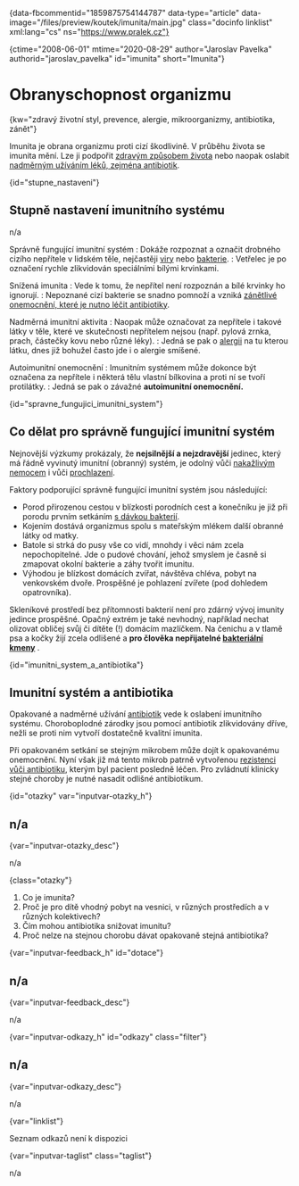 
{data-fbcommentid="1859875754144787" data-type="article" data-image="/files/preview/koutek/imunita/main.jpg" class="docinfo linklist" xml:lang="cs" ns="https://www.pralek.cz"}

{ctime="2008-06-01" mtime="2020-08-29" author="Jaroslav Pavelka" authorid="jaroslav_pavelka" id="imunita" short="Imunita"}

# Obranyschopnost organizmu

<!-- generated attribute kw by user_updatekw.sh on 2020-09-19, do not edit -->

{kw="zdravý životní styl, prevence, alergie, mikroorganizmy, antibiotika, zánět"}

Imunita je obrana organizmu proti cizí škodlivině. V průběhu života se imunita mění. Lze ji podpořit [zdravým způsobem života][1] nebo naopak oslabit [nadměrným užíváním léků, zejména antibiotik][2].

{id="stupne_nastaveni"}

## Stupně nastavení imunitního systému

n/a

Správně fungující imunitní systém
:   Dokáže rozpoznat a označit drobného cizího nepřítele v lidském těle, nejčastěji [viry][3] nebo [bakterie][4].
:   Vetřelec je po označení rychle zlikvidován speciálními bílými krvinkami.

Snížená imunita
:   Vede k tomu, že nepřítel není rozpoznán a bílé krvinky ho ignorují.
:   Nepoznané cizí bakterie se snadno pomnoží a vzniká [zánětlivé onemocnění, které je nutno léčit antibiotiky][5].

Nadměrná imunitní aktivita
:   Naopak může označovat za nepřítele i takové látky v těle, které ve skutečnosti nepřítelem nejsou (např. pylová zrnka, prach, částečky kovu nebo různé léky).
:   Jedná se pak o [alergii][6] na tu kterou látku, dnes již bohužel často jde i o alergie smíšené.

Autoimunitní onemocnění
:   Imunitním systémem může dokonce být označena za nepřítele i některá tělu vlastní bílkovina a proti ní se tvoří protilátky.
:   Jedná se pak o závažné **autoimunitní onemocnění.**

{id="spravne\_fungujici\_imunitni_system"}

## Co dělat pro správně fungující imunitní systém

Nejnovější výzkumy prokázaly, že **nejsilnější a nejzdravější** jedinec, který má řádně vyvinutý imunitní (obranný) systém, je odolný vůči [nakažlivým nemocem][4] i vůči [prochlazení][7].

Faktory podporující správně fungující imunitní systém jsou následující:

  * Porod přirozenou cestou v blízkosti porodních cest a konečníku je již při porodu prvním setkáním [s dávkou bakterií][4].
  * Kojením dostává organizmus spolu s mateřským mlékem další obranné látky od matky.
  * Batole si strká do pusy vše co vidí, mnohdy i věci nám zcela nepochopitelné. Jde o pudové chování, jehož smyslem je časně si zmapovat okolní bakterie a záhy tvořit imunitu.
  * Výhodou je blízkost domácích zvířat, návštěva chléva, pobyt na venkovském dvoře. Prospěšné je pohlazení zvířete (pod dohledem opatrovníka).

Skleníkové prostředí bez přítomnosti bakterií není pro zdárný vývoj imunity jedince prospěšné. Opačný extrém je také nevhodný, například nechat olizovat obličej svůj či dítěte (!) domácím mazlíčkem. Na čenichu a v tlamě psa a kočky žijí zcela odlišené a **pro člověka nepřijatelné [bakteriální kmeny][4]** . 

{id="imunitni\_system\_a_antibiotika"}

## Imunitní systém a antibiotika

Opakované a nadměrné užívání [antibiotik][2] vede k oslabení imunitního systému. Choroboplodné zárodky jsou pomocí antibiotik zlikvidovány dříve, nežli se proti nim vytvoří dostatečně kvalitní imunita.

Při opakovaném setkání se stejným mikrobem může dojít k opakovanému onemocnění. Nyní však již má tento mikrob patrně vytvořenou [rezistenci vůči antibiotiku][2], kterým byl pacient posledně léčen. Pro zvládnutí klinicky stejné choroby je nutné nasadit odlišné antibiotikum.

{id="otazky" var="inputvar-otazky_h"}

## n/a

{var="inputvar-otazky_desc"}

n/a

{class="otazky"}

  1. Co je imunita?
  2. Proč je pro dítě vhodný pobyt na vesnici, v různých prostředích a v různých kolektivech?
  3. Čím mohou antibiotika snižovat imunitu?
  4. Proč nelze na stejnou chorobu dávat opakovaně stejná antibiotika?

{var="inputvar-feedback_h" id="dotace"}

## n/a

{var="inputvar-feedback_desc"}

n/a

{var="inputvar-odkazy_h" id="odkazy" class="filter"}

## n/a

{var="inputvar-odkazy_desc"}

n/a

{var="linklist"}

Seznam odkazů není k dispozici

{var="inputvar-taglist" class="taglist"}

n/a

 [1]: stravovaci_navyky
 [2]: antibiotika
 [3]: chripka
 [4]: bakterie
 [5]: lecba_zanetu
 [6]: projevy_alergie
 [7]: teplota

